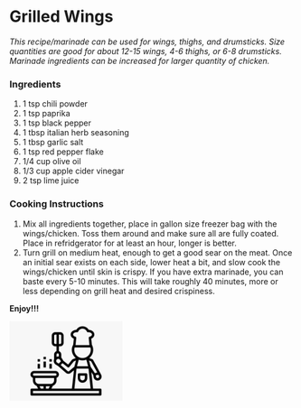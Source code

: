 # Grilled Wings

*This recipe/marinade can be used for wings, thighs, and drumsticks. Size quantities are good for about 12-15 wings, 4-6 thighs, or 6-8 drumsticks. Marinade ingredients can be increased for larger quantity of chicken.*

### Ingredients

1. 1 tsp chili powder
2. 1 tsp paprika
3. 1 tsp black pepper
4. 1 tbsp italian herb seasoning
5. 1 tbsp garlic salt
6. 1 tsp red pepper flake
7. 1/4 cup olive oil
8. 1/3 cup apple cider vinegar
9. 2 tsp lime juice

### Cooking Instructions

1. Mix all ingredients together, place in gallon size freezer bag with the wings/chicken. Toss them around and make sure all are fully coated. Place in refridgerator for at least an hour, longer is better. 
2. Turn grill on medium heat, enough to get a good sear on the meat. Once an initial sear exists on each side, lower heat a bit, and slow cook the wings/chicken until skin is crispy. If you have extra marinade, you can baste every 5-10 minutes. This will take roughly 40 minutes, more or less depending on grill heat and desired crispiness.

**Enjoy!!!**

<img src="https://github.com/jddemcher/TallGuyCooking/blob/master/iconfile.png" width="200">